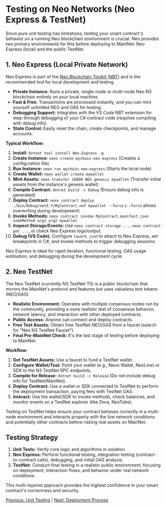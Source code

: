 # Testing on Neo Networks (Neo Express & TestNet)

Since pure unit testing has limitations, testing your smart contract's behavior on a running Neo blockchain environment is crucial. Neo provides two primary environments for this before deploying to MainNet: Neo Express (local) and the public TestNet.

## 1. Neo Express (Local Private Network)

Neo Express is part of the [Neo Blockchain Toolkit (NBT)](https://github.com/neo-project/neo-blockchain-toolkit) and is the recommended tool for local development and testing.

*   **Private Instance:** Runs a private, single-node or multi-node Neo N3 blockchain entirely on your local machine.
*   **Fast & Free:** Transactions are processed instantly, and you can mint yourself unlimited NEO and GAS for testing.
*   **Debugging Support:** Integrates with the VS Code NBT extension for step-through debugging of your C# contract code (requires compiling with debug info).
*   **State Control:** Easily reset the chain, create checkpoints, and manage accounts.

**Typical Workflow:**

1.  **Install:** `dotnet tool install Neo.Express -g`
2.  **Create Instance:** `neox create mychain.neo-express` (Creates a configuration file)
3.  **Run Instance:** `neox run mychain.neo-express` (Starts the local node)
4.  **Create Wallet:** `neox wallet create mywallet`
5.  **Mint Assets:** `neox transfer 10000 NEO genesis mywallet` (Transfer initial assets from the instance's genesis wallet)
6.  **Compile Contract:** `dotnet build -c Debug` (Ensure debug info is generated)
7.  **Deploy Contract:** `neox contract deploy ./bin/Debug/netX.Y/MyContract.nef mywallet --force` (`--force` allows overwriting during development)
8.  **Invoke Methods:** `neox contract invoke MyContract.manifest.json someMethod arg1 arg2 mywallet`
9.  **Inspect Storage/Events:** Use `neox contract storage ...`, `neox contract get ...`, or check Neo Express logs/output.
10. **Debug (VS Code):** Configure `launch.json` to attach to Neo Express, set breakpoints in C#, and invoke methods to trigger debugging sessions.

Neo Express is ideal for rapid iteration, functional testing, GAS usage estimation, and debugging during the development cycle.

## 2. Neo TestNet

The Neo TestNet (currently N3 TestNet T5) is a public blockchain that mirrors the MainNet's protocol and features but uses valueless test tokens (NEO/GAS).

*   **Realistic Environment:** Operates with multiple consensus nodes run by the community, providing a more realistic test of consensus behavior, network latency, and interaction with other deployed contracts.
*   **Public Access:** Anyone can connect and deploy contracts.
*   **Free Test Assets:** Obtain free TestNet NEO/GAS from a faucet (search for "Neo N3 TestNet Faucet").
*   **Final Pre-MainNet Check:** It's the last stage of testing before deploying to MainNet.

**Workflow:**

1.  **Get TestNet Assets:** Use a faucet to fund a TestNet wallet.
2.  **Configure Wallet/Tool:** Point your wallet (e.g., Neon Wallet, NeoLine) or SDK to the N3 TestNet RPC endpoints.
3.  **Compile for Release:** `dotnet build -c Release` (Do not include debug info for TestNet/MainNet).
4.  **Deploy Contract:** Use a wallet or SDK connected to TestNet to perform the deployment transaction, paying fees with TestNet GAS.
5.  **Interact:** Use the wallet/SDK to invoke methods, check balances, and monitor events on a TestNet explorer (like Dora, NeoTube).

Testing on TestNet helps ensure your contract behaves correctly in a multi-node environment and interacts properly with the live network conditions and potentially other contracts before risking real assets on MainNet.

## Testing Strategy

1.  **Unit Tests:** Verify core logic and algorithms in isolation.
2.  **Neo Express:** Perform functional testing, integration testing (contract-to-contract calls), debugging, and initial GAS analysis.
3.  **TestNet:** Conduct final testing in a realistic public environment, focusing on deployment, interaction flows, and behavior under real network conditions.

This multi-layered approach provides the highest confidence in your smart contract's correctness and security.

[Previous: Unit Testing](./01-unit-testing.md) | [Next: Deployment Process](./03-deployment.md)